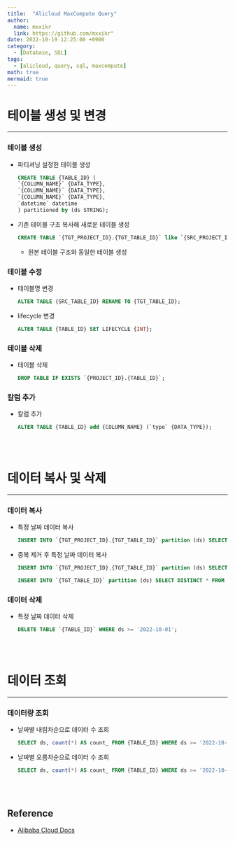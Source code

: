 ```yaml
---
title:  "Alicloud MaxCompute Query"
author:
  name: mxxikr
  link: https://github.com/mxxikr"
date: 2022-10-19 12:25:00 +0900
category:
  - [Database, SQL]
tags:
  - [alicloud, query, sql, maxcompute]
math: true
mermaid: true
---
```

# 테이블 생성 및 변경
---
### **테이블 생성**
* 파티셔닝 설정한 테이블 생성
    ```sql
    CREATE TABLE {TABLE_ID} ( 
    `{COLUMN_NAME}` {DATA_TYPE},
    `{COLUMN_NAME}` {DATA_TYPE},
    `{COLUMN_NAME}` {DATA_TYPE},
	`datetime` datetime
    ) partitioned by (ds STRING);
    ```
* 기존 테이블 구조 복사해 새로운 테이블 생성
    ```sql
   CREATE TABLE `{TGT_PROJECT_ID}.{TGT_TABLE_ID}` like `{SRC_PROJECT_ID}.{SRC_TABLE_ID}`; 
    ```
    * 원본 테이블 구조와 동일한 테이블 생성

### **테이블 수정**
* 테이블명 변경
    ```sql
    ALTER TABLE {SRC_TABLE_ID} RENAME TO {TGT_TABLE_ID};
    ```
* lifecycle 변경
    ```sql
    ALTER TABLE {TABLE_ID} SET LIFECYCLE {INT};
    ```

### **테이블 삭제**
* 테이블 삭제
    ```sql
    DROP TABLE IF EXISTS `{PROJECT_ID}.{TABLE_ID}`;
    ```

### **칼럼 추가**
* 칼럼 추가
    ```sql
    ALTER TABLE {TABLE_ID} add {COLUMN_NAME} (`type` {DATA_TYPE});
    ```

<br/><br/>

# 데이터 복사 및 삭제
---
### **데이터 복사**
* 특정 날짜 데이터 복사
    ```sql
    INSERT INTO `{TGT_PROJECT_ID}.{TGT_TABLE_ID}` partition (ds) SELECT * FROM `{SRC_PROJECT_ID}.{SRC_TABLE_ID}` WHERE ds >= '2022-10-01';
    ```
* 중복 제거 후 특정 날짜 데이터 복사
    ```sql
    INSERT INTO `{TGT_PROJECT_ID}.{TGT_TABLE_ID}` partition (ds) SELECT DISTINCT * FROM `{SRC_PROJECT_ID}.{SRC_TABLE_ID}` WHERE ds >= '2022-10-01';
    ```
    ```sql
    INSERT INTO `{TGT_TABLE_ID}` partition (ds) SELECT DISTINCT * FROM `{SRC_TABLE_ID}` WHERE ds >= '2022-10-01';
    ```

### **데이터 삭제**
* 특정 날짜 데이터 삭제
    ```sql
    DELETE TABLE `{TABLE_ID}` WHERE ds >= '2022-10-01';
    ```
<br/><br/>

# 데이터 조회
---
### **데이터량 조회**
* 날짜별 내림차순으로 데이터 수 조회
    ```sql
    SELECT ds, count(*) AS count_ FROM {TABLE_ID} WHERE ds >= '2022-10-01' GROUP BY ds ORDER BY ASC;
    ```
* 날짜별 오름차순으로 데이터 수 조회
    ```sql
    SELECT ds, count(*) AS count_ FROM {TABLE_ID} WHERE ds >= '2022-10-01' GROUP BY ds ORDER BY DESC;
    ```

<br/><br/>

## **Reference**
* [Alibaba Cloud Docs](https://www.alibabacloud.com/help/en/analyticdb-for-mysql)
